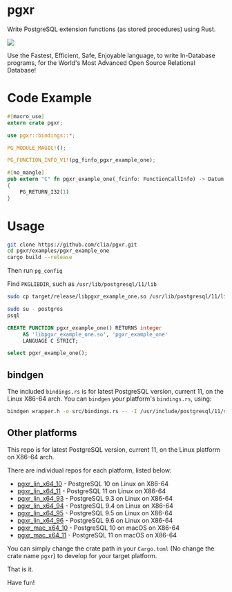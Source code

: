 # pgxr
Write PostgreSQL extension functions (as stored procedures) using Rust.

![](https://benchmarksgame-team.pages.debian.net/benchmarksgame/download/fast-programs-different-programming-languages.svg)

Use the Fastest, Efficient, Safe, Enjoyable language, to write In-Database programs, for the World's Most Advanced Open Source Relational Database!

# Code Example

```rust
#[macro_use]
extern crate pgxr;

use pgxr::bindings::*;

PG_MODULE_MAGIC!();

PG_FUNCTION_INFO_V1!(pg_finfo_pgxr_example_one);

#[no_mangle]
pub extern "C" fn pgxr_example_one(_fcinfo: FunctionCallInfo) -> Datum
{
    PG_RETURN_I32(1)
}

```

# Usage

```bash
git clone https://github.com/clia/pgxr.git
cd pgxr/examples/pgxr_example_one
cargo build --release
```

Then run `pg_config`

Find `PKGLIBDIR`, such as `/usr/lib/postgresql/11/lib`

```bash
sudo cp target/release/libpgxr_example_one.so /usr/lib/postgresql/11/lib
```

```bash
sudo su - postgres
psql
```

```sql
CREATE FUNCTION pgxr_example_one() RETURNS integer
     AS 'libpgxr_example_one.so', 'pgxr_example_one'
     LANGUAGE C STRICT;
```

```sql
select pgxr_example_one();
```

## bindgen

The included `bindings.rs` is for latest PostgreSQL version, current 11, on the Linux X86-64 arch.
You can `bindgen` your platform's `bindings.rs`, using:

```bash
bindgen wrapper.h -o src/bindings.rs -- -I /usr/include/postgresql/11/server
```

## Other platforms

This repo is for latest PostgreSQL version, current 11, on the Linux platform on X86-64 arch.

There are individual repos for each platform, listed below:

- [pgxr_lin_x64_10](https://github.com/clia/pgxr_lin_x64_10) - PostgreSQL 10 on Linux on X86-64
- [pgxr_lin_x64_11](https://github.com/clia/pgxr_lin_x64_11) - PostgreSQL 11 on Linux on X86-64
- [pgxr_lin_x64_93](https://github.com/clia/pgxr_lin_x64_93) - PostgreSQL 9.3 on Linux on X86-64
- [pgxr_lin_x64_94](https://github.com/clia/pgxr_lin_x64_94) - PostgreSQL 9.4 on Linux on X86-64
- [pgxr_lin_x64_95](https://github.com/clia/pgxr_lin_x64_95) - PostgreSQL 9.5 on Linux on X86-64
- [pgxr_lin_x64_96](https://github.com/clia/pgxr_lin_x64_96) - PostgreSQL 9.6 on Linux on X86-64
- [pgxr_mac_x64_10](https://github.com/clia/pgxr_mac_x64_10) - PostgreSQL 10 on macOS on X86-64
- [pgxr_mac_x64_11](https://github.com/clia/pgxr_mac_x64_11) - PostgreSQL 11 on macOS on X86-64

You can simply change the crate path in your `Cargo.toml` (No change the crate name `pgxr`) to develop for your target platform.

That is it.

Have fun!
